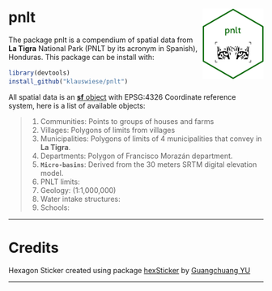 
# pnlt <img src="inst/figures/pnlt.png" align="right" width="120"/>

The package pnlt is a compendium of spatial data from **La Tigra** National Park (PNLT by its acronym in Spanish), Honduras. This package can be install with:

```r
library(devtools)
install_github("klauswiese/pnlt")
```

All spatial data is an [**sf** object](https://r-spatial.github.io/sf/) with EPSG:4326 Coordinate reference system, here is a list of available objects:

> 1. Communities: Points to groups of houses and farms
> 2. Villages: Polygons of limits from villages
> 3. Municipalities: Polygons of limits of 4 municipalities that convey in **La Tigra**. 
> 4. Departments: Polygon of Francisco Morazán department. 
> 5. **`Micro-basins`**: Derived from the 30 meters SRTM digital elevation model. 
> 6. PNLT limits:
> 7. Geology:  (1:1,000,000)
> 8. Water intake structures: 
> 9. Schools:

***
# Credits
Hexagon Sticker created using package [hexSticker](https://github.com/GuangchuangYu/hexSticker) by [Guangchuang YU](https://yulab-smu.top)

***

